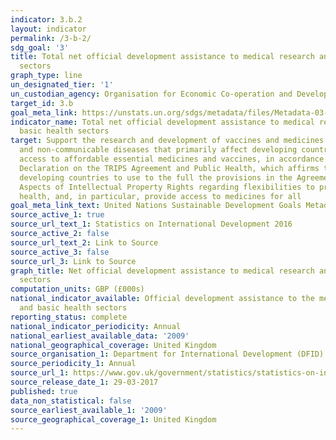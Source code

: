 ```yaml
---
indicator: 3.b.2
layout: indicator
permalink: /3-b-2/
sdg_goal: '3'
title: Total net official development assistance to medical research and basic health
  sectors
graph_type: line
un_designated_tier: '1'
un_custodian_agency: Organisation for Economic Co-operation and Development (OECD)
target_id: 3.b
goal_meta_link: https://unstats.un.org/sdgs/metadata/files/Metadata-03-0B-02.pdf
indicator_name: Total net official development assistance to medical research and
  basic health sectors
target: Support the research and development of vaccines and medicines for the communicable
  and non‑communicable diseases that primarily affect developing countries, provide
  access to affordable essential medicines and vaccines, in accordance with the Doha
  Declaration on the TRIPS Agreement and Public Health, which affirms the right of
  developing countries to use to the full the provisions in the Agreement on Trade-Related
  Aspects of Intellectual Property Rights regarding flexibilities to protect public
  health, and, in particular, provide access to medicines for all
goal_meta_link_text: United Nations Sustainable Development Goals Metadata (pdf 210kB)
source_active_1: true
source_url_text_1: Statistics on International Development 2016
source_active_2: false
source_url_text_2: Link to Source
source_active_3: false
source_url_3: Link to Source
graph_title: Net official development assistance to medical research and basic health
  sectors
computation_units: GBP (£000s)
national_indicator_available: Official development assistance to the medical research
  and basic health sectors
reporting_status: complete
national_indicator_periodicity: Annual
national_earliest_available_data: '2009'
national_geographical_coverage: United Kingdom
source_organisation_1: Department for International Development (DFID)
source_periodicity_1: Annual
source_url_1: https://www.gov.uk/government/statistics/statistics-on-international-development-2016
source_release_date_1: 29-03-2017
published: true
data_non_statistical: false
source_earliest_available_1: '2009'
source_geographical_coverage_1: United Kingdom
---
```

